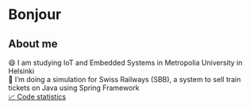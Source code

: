 <h1>Bonjour</h1>

<h2>About me</h2>

😄  I am studying IoT and Embedded Systems in Metropolia University in Helsinki<br>
🔭  I’m doing a simulation for Swiss Railways (SBB), a system to sell train tickets on Java using Spring Framework <br>
[:chart_with_upwards_trend: Code statistics](https://codestats.net/users/kateridzhe)


